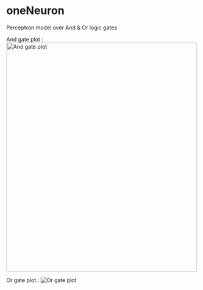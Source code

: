 # oneNeuron

Perceptron model over And & Or logic gates

And gate plot :
<img src="oneNeuron/plots/and.png" alt="And gate plot" width="500" height="600">

Or gate plot :
![Or gate plot](oneNeuron/plots/OR.png)